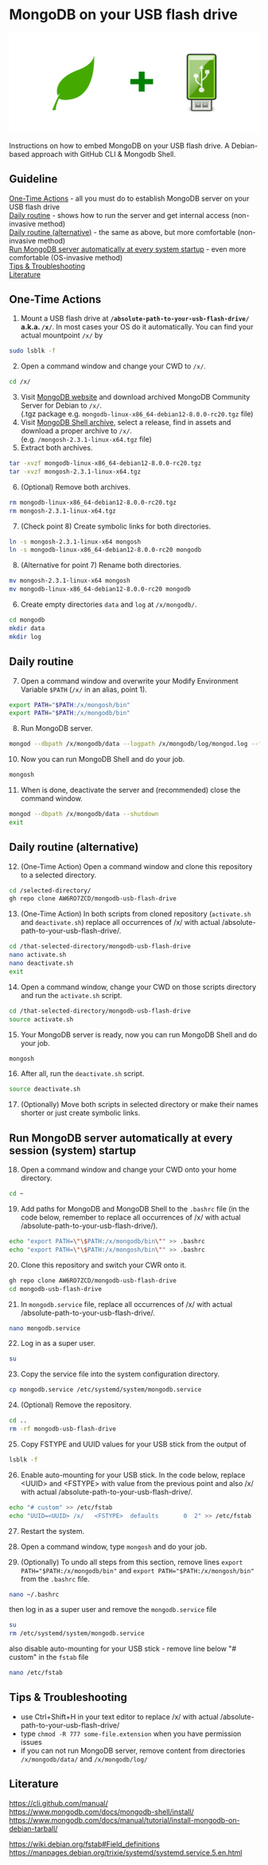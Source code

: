 # MongoDB on your USB flash drive

![](image-CC0.svg)

Instructions on how to embed MongoDB on your USB flash drive. A Debian-based approach with GitHub CLI & Mongodb Shell.

## Guideline

[One-Time Actions](#one-time-actions) - all you must do to establish MongoDB server on your USB flash drive  
[Daily routine](#daily-routine) - shows how to run the server and get internal access (non-invasive method)  
[Daily routine (alternative)](#daily-routine-alternative) - the same as above, but more comfortable (non-invasive method)  
[Run MongoDB server automatically at every system startup](#run-mongodb-server-automatically-at-every-session-system-startup) - even more comfortable (OS-invasive method)  
[Tips & Troubleshooting](#tips--troubleshooting)  
[Literature](#literature)  

## One-Time Actions

1. Mount a USB flash drive  at **`/absolute-path-to-your-usb-flash-drive/` a.k.a. `/x/`**. In most cases your OS do it automatically. You can find your actual mountpoint `/x/` by

```bash
sudo lsblk -f
```

2. Open a command window and change your CWD to `/x/`.

```bash
cd /x/
```

3. Visit [MongoDB website](https://www.mongodb.com/try/download/community "https://www.mongodb.com/try/download/community") and download archived MongoDB Community Server for Debian to `/x/`.  
(.tgz package e.g. `mongodb-linux-x86_64-debian12-8.0.0-rc20.tgz` file)
4. Visit [MongoDB Shell archive](https://github.com/mongodb-js/mongosh/releases), select a release, find in assets and download a proper archive to `/x/`.  
(e.g. `/mongosh-2.3.1-linux-x64.tgz` file)  
5. Extract both archives.

```bash
tar -xvzf mongodb-linux-x86_64-debian12-8.0.0-rc20.tgz
tar -xvzf mongosh-2.3.1-linux-x64.tgz
```

6. (Optional) Remove both archives.

```bash
rm mongodb-linux-x86_64-debian12-8.0.0-rc20.tgz
rm mongosh-2.3.1-linux-x64.tgz
```

7. (Check point 8) Create symbolic links for both directories.

```bash
ln -s mongosh-2.3.1-linux-x64 mongosh
ln -s mongodb-linux-x86_64-debian12-8.0.0-rc20 mongodb
```

8. (Alternative for point 7) Rename both directories.

```bash
mv mongosh-2.3.1-linux-x64 mongosh
mv mongodb-linux-x86_64-debian12-8.0.0-rc20 mongodb
```

6. Create empty directories `data` and `log` at `/x/mongodb/`.

```bash
cd mongodb
mkdir data
mkdir log
```

## Daily routine

7. Open a command window and overwrite your Modify Environment Variable `$PATH` (`/x/` in an alias, point 1).

```bash
export PATH="$PATH:/x/mongosh/bin"
export PATH="$PATH:/x/mongodb/bin"
```

8. Run MongoDB server.

```bash
mongod --dbpath /x/mongodb/data --logpath /x/mongodb/log/mongod.log --fork
```

10. Now you can run MongoDB Shell and do your job.

```bash
mongosh
```

11. When is done, deactivate the server and (recommended) close the command window.

```bash
mongod --dbpath /x/mongodb/data --shutdown
exit
```

## Daily routine (alternative)

12. (One-Time Action) Open a command window and clone this repository to a selected directory.

```bash
cd /selected-directory/
gh repo clone AW6RO7ZCD/mongodb-usb-flash-drive
```

13. (One-Time Action) In both scripts from cloned repository (`activate.sh` and `deactivate.sh`) replace all occurrences of /x/ with actual /absolute-path-to-your-usb-flash-drive/.

```bash
cd /that-selected-directory/mongodb-usb-flash-drive
nano activate.sh
nano deactivate.sh
exit
```

14. Open a command window, change your CWD on those scripts directory and run the `activate.sh` script.

```bash
cd /that-selected-directory/mongodb-usb-flash-drive
source activate.sh
```

15. Your MongoDB server is ready, now you can run MongoDB Shell and do your job.

```bash
mongosh
```

16. After all, run the `deactivate.sh` script.
```bash
source deactivate.sh
```

17. (Optionally) Move both scripts in selected directory or make their names shorter or just create symbolic links.

## Run MongoDB server automatically at every session (system) startup

18. Open a command window and change your CWD onto your home directory.

```bash
cd ~
```

19. Add paths for MongoDB and MongoDB Shell to the `.bashrc` file (in the code below, remember to replace all occurrences of /x/ with actual /absolute-path-to-your-usb-flash-drive/).

```bash
echo "export PATH=\"\$PATH:/x/mongodb/bin\"" >> .bashrc
echo "export PATH=\"\$PATH:/x/mongosh/bin\"" >> .bashrc
```

20. Clone this repository and switch your CWR onto it.

```bash
gh repo clone AW6RO7ZCD/mongodb-usb-flash-drive
cd mongodb-usb-flash-drive
```

21. In `mongodb.service` file, replace all occurrences of /x/ with actual /absolute-path-to-your-usb-flash-drive/.

```bash
nano mongodb.service
```

22. Log in as a super user.

```bash
su
```

23. Copy the service file into the system configuration directory.

```bash
cp mongodb.service /etc/systemd/system/mongodb.service
```

24. (Optional) Remove the repository.

```bash
cd ..
rm -rf mongodb-usb-flash-drive
```

25. Copy FSTYPE and UUID values for your USB stick from the output of

```bash
lsblk -f
```

26. Enable auto-mounting for your USB stick. In the code below, replace \<UUID> and \<FSTYPE> with value from the previous point and also /x/ with actual /absolute-path-to-your-usb-flash-drive/.

```bash
echo "# custom" >> /etc/fstab
echo "UUID=<UUID> /x/   <FSTYPE>  defaults       0  2" >> /etc/fstab
```

27. Restart the system.

28. Open a command window, type `mongosh` and do your job.

29. (Optionally) To undo all steps from this section, remove lines `export PATH="$PATH:/x/mongodb/bin"` and `export PATH="$PATH:/x/mongosh/bin"` from the `.bashrc` file.

```bash
nano ~/.bashrc
```

then log in as a super user and remove the `mongodb.service` file

```bash
su 
rm /etc/systemd/system/mongodb.service
```

also disable auto-mounting for your USB stick - remove line below "# custom" in the `fstab` file

```bash
nano /etc/fstab
```

## Tips & Troubleshooting

* use Ctrl+Shift+H in your text editor to replace /x/ with actual /absolute-path-to-your-usb-flash-drive/
* type `chmod -R 777 some-file.extension` when you have permission issues
* if you can not run MongoDB server, remove content from directories `/x/mongodb/data/` and `/x/mongodb/log/`

## Literature

<https://cli.github.com/manual/>  
<https://www.mongodb.com/docs/mongodb-shell/install/>  
<https://www.mongodb.com/docs/manual/tutorial/install-mongodb-on-debian-tarball/>  

<https://wiki.debian.org/fstab#Field_definitions>  
<https://manpages.debian.org/trixie/systemd/systemd.service.5.en.html>  
